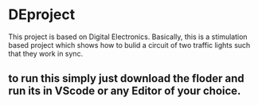 # DEproject

This project is based on Digital Electronics. Basically, this is a stimulation based project which shows 
how to bulid a circuit of two traffic lights such that they work in sync.

## to run this simply just download the floder and run its in VScode or any Editor of your choice.
